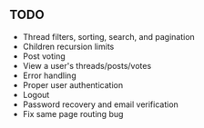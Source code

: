 ## TODO

- Thread filters, sorting, search, and pagination
- Children recursion limits
- Post voting
- View a user's threads/posts/votes
- Error handling
- Proper user authentication
- Logout
- Password recovery and email verification
- Fix same page routing bug
